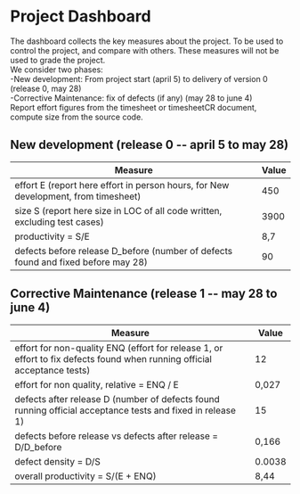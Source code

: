 # Project Dashboard

The dashboard collects the key measures about the project.
To be used to control the project, and compare with others. These measures will not be used to grade the project. <br>
We consider two phases: <br>
-New development: From project start (april 5) to delivery of version 0 (release 0, may 28) <br>
-Corrective Maintenance: fix of defects (if any)  (may 28 to june 4)   <br>
Report effort figures from the timesheet or timesheetCR document, compute size from the source code.

## New development (release 0  -- april 5 to may 28)
| Measure| Value |
|---|---|
|effort E (report here effort in person hours, for New development, from timesheet)  | 450 |
|size S (report here size in LOC of all code written, excluding test cases)  | 3900|
|productivity = S/E |8,7|
|defects before release D_before (number of defects found and fixed before may 28) |90|




## Corrective Maintenance (release 1 -- may 28 to june 4)

| Measure | Value|
|---|---|
| effort for non-quality ENQ (effort for release 1, or effort to fix defects found when running official acceptance tests) |12 |
| effort for non quality, relative = ENQ / E |0,027|
|defects after release D (number of defects found running official acceptance tests and  fixed in release 1) |15|
| defects before release vs defects after release = D/D_before | 0,166|
|defect density = D/S|0.0038|
|overall productivity = S/(E + ENQ)|8,44|
